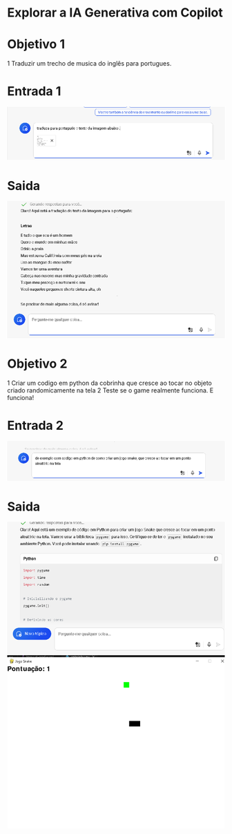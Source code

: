 # Explorar a IA Generativa com Copilot

# Objetivo 1
1 Traduzir um trecho de musica do inglês para portugues.

# Entrada 1
![localImage](./inputs/input4.png)
# Saida 
![localimage](./outputs/output_1.png)

# Objetivo 2 
1 Criar um codigo em python da cobrinha que cresce ao tocar no objeto criado randomicamente na tela
2 Teste se o game realmente funciona. E funciona!

# Entrada 2 
![localImage](./inputs/input5.png)

# Saida 
![localImage](./outputs/output_5.png)
![localImage](./outputs/output_5_1.png)

